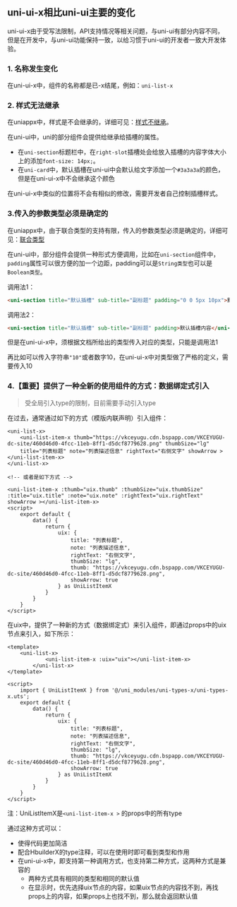 ## uni-ui-x相比uni-ui主要的变化
uni-ui-x由于受写法限制，API支持情况等相关问题，与uni-ui有部分内容不同，但是在开发中，与uni-ui功能保持一致，以给习惯于uni-ui的开发者一致大开发体验。

### 1. 名称发生变化

在uni-ui-x中，组件的名称都是已-x结尾，例如：`uni-list-x`


### 2. 样式无法继承

在uniappx中，样式是不会继承的，详细可见：[样式不继承](https://doc.dcloud.net.cn/uni-app-x/css/#stylenoextends)。

在uni-ui中，uni的部分组件会提供给继承给插槽的属性。

- 在`uni-section`标题栏中，在`right-slot`插槽处会给放入插槽的内容字体大小上的添加`font-size: 14px;`。
- 在`uni-card`中，默认插槽在uni-ui中会默认给文字添加一个`#3a3a3a`的颜色，但是在uni-ui-x中不会继承这个颜色

在uni-ui-x中类似的位置将不会有相似的修改，需要开发者自己控制插槽样式。

### 3.传入的参数类型必须是确定的

在uniappx中，由于联合类型的支持有限，传入的参数类型必须是确定的，详细可见：[联合类型](https://doc.dcloud.net.cn/uni-app-x/uts/data-type.html#union-type)

在uni-ui中，部分组件会提供一种形式方便调用，比如在`uni-section`组件中，`padding`属性可以很方便的加一个边距，padding可以是`String类型`也可以是`Boolean类型`。

调用法1：

```html
<uni-section title="默认插槽" sub-title="副标题" padding="0 0 5px 10px">默认插槽内容</uni-section>
```

调用法2：

  ```html
  <uni-section title="默认插槽" sub-title="副标题" padding>默认插槽内容</uni-section>
  ```
但是在uni-ui-x中，须根据文档所给出的类型传入对应的类型，只能是调用法1



再比如可以传入字符串`"10"`或者数字10，在uni-ui-x中对类型做了严格的定义，需要传入10



### 4.【重要】提供了一种全新的使用组件的方式：数据绑定式引入

> 受全局引入type的限制，目前需要手动引入type

在过去，通常通过如下的方式（模版内联声明）引入组件：

```vue
<uni-list-x>
	<uni-list-item-x thumb="https://vkceyugu.cdn.bspapp.com/VKCEYUGU-dc-site/460d46d0-4fcc-11eb-8ff1-d5dcf8779628.png" thumbSize="lg"
	title="列表标题" note="列表描述信息" rightText="右侧文字" showArrow ></uni-list-item-x>
</uni-list-x>

<!-- 或者是如下方式 -->

<uni-list-item-x :thumb="uix.thumb" :thumbSize="uix.thumbSize" :title="uix.title" :note="uix.note" :rightText="uix.rightText" showArrow ></uni-list-item-x>
<script>
	export default {
		data() {
			return {
				uix: {
					title: "列表标题",
					note: "列表描述信息",
					rightText: "右侧文字",
					thumbSize: "lg",
					thumb: "https://vkceyugu.cdn.bspapp.com/VKCEYUGU-dc-site/460d46d0-4fcc-11eb-8ff1-d5dcf8779628.png",
					showArrow: true
				} as UniListItemX
			}
		}
	}
</script>

```

在uix中，提供了一种新的方式（数据绑定式）来引入组件，即通过props中的uix节点来引入，如下所示：

```vue
<template>
	<uni-list-x>
			<uni-list-item-x :uix="uix"></uni-list-item-x>
		</uni-list-x>
</template>

<script>
	import { UniListItemX } from '@/uni_modules/uni-types-x/uni-types-x.uts';
	export default {
		data() {
			return {
				uix: {
					title: "列表标题",
					note: "列表描述信息",
					rightText: "右侧文字",
					thumbSize: "lg",
					thumb: "https://vkceyugu.cdn.bspapp.com/VKCEYUGU-dc-site/460d46d0-4fcc-11eb-8ff1-d5dcf8779628.png",
					showArrow: true
				} as UniListItemX
			}
		}
	}
</script>
```

注：UniListItemX是`<uni-list-item-x >` 的props中的所有type



通过这种方式可以：

- 使得代码更加简洁
- 配合HbuilderX的type注释，可以在使用时即可看到类型和作用
- 在uni-ui-x中，即支持第一种调用方式，也支持第二种方式，这两种方式是兼容的
  - 两种方式具有相同的类型和相同的默认值
  - 在显示时，优先选择uix节点的内容，如果uix节点的内容找不到，再找props上的内容，如果props上也找不到，那么就会返回默认值